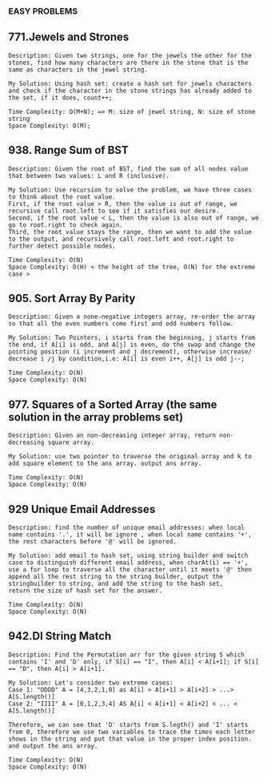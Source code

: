 ### EASY PROBLEMS 

## 771.Jewels and Strones 

	Description: Given two strings, one for the jewels the other for the stones, find how many characters are there in the stone that is the same as characters in the jewel string.

	My Solution: Using hash set: create a hash set for jewels characters and check if the character in the stone strings has already added to the set, if it does, count++;

	Time Complexity: O(M+N); => M: size of jewel string, N: size of stone string 
	Space Complexity: O(M);

## 938. Range Sum of BST 

	Description: Given the root of BST, find the sum of all nodes value that between two values: L and R (inclusive).

	My Solution: Use recursion to solve the problem, we have three cases to think about the root value.
	First, if the root value > R, then the value is out of range, we recursive call root.left to see if it satisfies our desire.
	Second, if the root value < L, then the value is also out of range, we go to root.right to check again.
	Third, the root value stays the range, then we want to add the value to the output, and recursively call root.left and root.right to further detect possible nodes.

	Time Complexity: O(N) 
	Space Complexity: O(H) < the height of the tree, O(N) for the extreme case >  

## 905. Sort Array By Parity 

	Description: Given a none-negative integers array, re-order the array so that all the even numbers come first and odd numbers follow.

	My Solution: Two Pointers, i starts from the beginning, j starts from the end, if A[i] is odd, and A[j] is even, do the swap and change the pointing position (i increment and j decrement), otherwise increase/ decrease i /j by condition,i.e: A[i] is even i++, A[j] is odd j--;

	Time Complexity: O(N)
	Space Complexity: O(N)

## 977. Squares of a Sorted Array (the same solution in the array problems set)

	Description: Given an non-decreasing integer array, return non-decreasing square array.

	My Solution: use two pointer to traverse the original array and k to add square element to the ans array. output ans array.

	Time Complexity: O(N)
	Space Complexity: O(N)

## 929 Unique Email Addresses 
	
	Description: find the number of unique email addresses: when local name contains '.', it will be ignore , when local name contains '+', the rest characters before '@' will be ignored.

	My Solution: add email to hash set, using string builder and switch case to distinguish different email address, when charAt(i) == '+', use a for loop to traverse all the character until it meets '@' then append all the rest string to the string builder, output the stringbuilder to string, and add the string to the hash set,
	return the size of hash set for the answer.

	Time Complexity: O(N)
	Space Complexity: O(N)

## 942.DI String Match 
	
	Description: Find the Permutation arr for the given string S which contains 'I' and 'D' only, if S[i] == "I", then A[i] < A[i+1]; if S[i] == "D", then A[i] > A[i+1].

	My Solution: Let's consider two extreme cases:
	Case 1: "DDDD" A = [4,3,2,1,0] as A[i] > A[i+1] > A[i+2] > ...> A[S.length()]
	Case 2: "IIII" A = [0,1,2,3,4] AS A[i] < A[i+1] < A[i+2] < ... < A[S.length()]

	Therefore, we can see that 'D' starts from S.legth() and 'I' starts from 0, therefore we use two variables to trace the times each letter shows in the string and put that value in the proper index position. and output the ans array.

	Time Complexity: O(N)
	Space Complexity: O(N)




